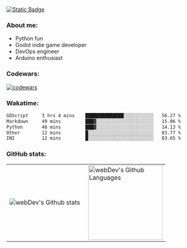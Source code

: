 [![Static Badge](https://img.shields.io/badge/Telegram-blue?style=flat&logo=telegram&link=https://t.me/sfkulagin)](https://t.me/sfkulagin)
### About me:

- Python fun
- Godot indie game developer
- DevOps engineer
- Arduino enthusiast

### Codewars:

[![codewars](https://www.codewars.com/users/talkafk/badges/large)](https://www.codewars.com/users/talkafk)

### Wakatime:

<!--START_SECTION:waka-->

```txt
GDScript     3 hrs 4 mins    ██████████████░░░░░░░░░░░   56.27 %
Markdown     49 mins         ███▓░░░░░░░░░░░░░░░░░░░░░   15.06 %
Python       46 mins         ███▓░░░░░░░░░░░░░░░░░░░░░   14.13 %
Other        12 mins         █░░░░░░░░░░░░░░░░░░░░░░░░   03.77 %
INI          12 mins         █░░░░░░░░░░░░░░░░░░░░░░░░   03.65 %
```

<!--END_SECTION:waka-->

### GitHub stats:

<table>
  <tr>
    <td>
      <img align="left" src="http://github-readme-streak-stats.herokuapp.com?user=talkafk&theme=dark&background=000000" alt="webDev's Github stats" />
    </td>
    <td>
      <img height="195px" align="right" alt="webDev's Github Languages" src="https://github-readme-stats-sigma-five.vercel.app/api/top-langs/?username=talkafk&layout=compact&theme=vision-friendly-dark" />
    </td>
  </tr>
</table>
